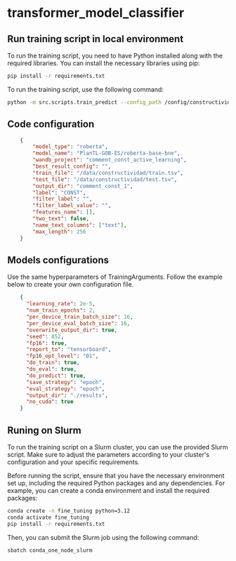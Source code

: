 # transformer_model_classifier

## Run training script in local environment

To run the training script, you need to have Python installed along with the required libraries. You can install the necessary libraries using pip:
```bash
pip install -r requirements.txt
```
To run the training script, use the following command:
```bash
python -m src.scripts.train_predict --config_path /config/constructividad/comment.json --model_arg /config/constructividad/comment_model.json
```

## Code configuration
```json
    {
        "model_type": "roberta",
        "model_name": "PlanTL-GOB-ES/roberta-base-bne",
        "wandb_project": "comment_const_active_learning",
        "best_result_config": "",
        "train_file": "/data/constructividad/train.tsv",
        "test_file": "/data/constructividad/test.tsv",
        "output_dir": "comment_const_1",
        "label": "CONST",
        "filter_label": "",
        "filter_label_value": "",
        "features_name": [],
        "two_text": false,
        "name_text_columns": ["text"],
        "max_length": 256
    }

```

## Models configurations

Use the same hyperparameters of TrainingArguments. Follow the example below to create your own configuration file.

```json
    {
      "learning_rate": 2e-5,
      "num_train_epochs": 2,
      "per_device_train_batch_size": 16,
      "per_device_eval_batch_size": 16,
      "overwrite_output_dir": true,
      "seed": 852,
      "fp16": true,
      "report_to": "tensorboard",
      "fp16_opt_level": "01",
      "do_train": true,
      "do_eval": true,
      "do_predict": true,
      "save_strategy": "epoch",
      "eval_strategy": "epoch",
      "output_dir": "./results",
      "no_cuda": true
    }
```
## Runing on Slurm
To run the training script on a Slurm cluster, you can use the provided Slurm script. Make sure to adjust the parameters according to your cluster's configuration and your specific requirements.

Before running the script, ensure that you have the necessary environment set up, including the required Python packages and any dependencies.
For example, you can create a conda environment and install the required packages:
```bash
conda create -n fine_tuning python=3.12
conda activate fine_tuning
pip install -r requirements.txt
```

Then, you can submit the Slurm job using the following command:


```bash
sbatch conda_one_node_slurm
```

